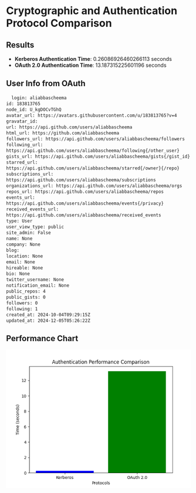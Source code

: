 
# Cryptographic and Authentication Protocol Comparison

## Results
- **Kerberos Authentication Time**: 0.26086926460266113 seconds
- **OAuth 2.0 Authentication Time**: 13.187315225601196 seconds

## User Info from OAuth
```
  login: aliabbascheema
id: 183813765
node_id: U_kgDOCvTGhQ
avatar_url: https://avatars.githubusercontent.com/u/183813765?v=4
gravatar_id: 
url: https://api.github.com/users/aliabbascheema
html_url: https://github.com/aliabbascheema
followers_url: https://api.github.com/users/aliabbascheema/followers
following_url: https://api.github.com/users/aliabbascheema/following{/other_user}
gists_url: https://api.github.com/users/aliabbascheema/gists{/gist_id}
starred_url: https://api.github.com/users/aliabbascheema/starred{/owner}{/repo}
subscriptions_url: https://api.github.com/users/aliabbascheema/subscriptions
organizations_url: https://api.github.com/users/aliabbascheema/orgs
repos_url: https://api.github.com/users/aliabbascheema/repos
events_url: https://api.github.com/users/aliabbascheema/events{/privacy}
received_events_url: https://api.github.com/users/aliabbascheema/received_events
type: User
user_view_type: public
site_admin: False
name: None
company: None
blog: 
location: None
email: None
hireable: None
bio: None
twitter_username: None
notification_email: None
public_repos: 4
public_gists: 0
followers: 0
following: 1
created_at: 2024-10-04T09:29:15Z
updated_at: 2024-12-05T05:26:22Z
```
## Performance Chart
![Performance Chart](performance_chart.png)